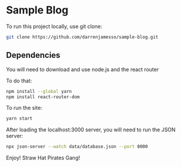 # Sample Blog
To run this project locally, use git clone: 
```zsh
git clone https://github.com/darrenjamesso/sample-blog.git
```

## Dependencies 

You will need to download and use node.js and the react router

To do that:
```zsh
npm install --global yarn
npm install react-router-dom
```

To run the site:
```zsh
yarn start
```

After loading the localhost:3000 server, you will need to run the JSON server: 
```zsh
npx json-server --watch data/database.json --port 8000
``` 

Enjoy! Straw Hat Pirates Gang! 

